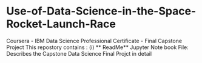# Use-of-Data-Science-in-the-Space-Rocket-Launch-Race
Coursera - IBM Data Science Professional Certificate - Final Capstone Project
This repostory contains :
(i) ** ReadMe** Jupyter Note book File: Describes the Capstone Data Science Final Projct in detail
